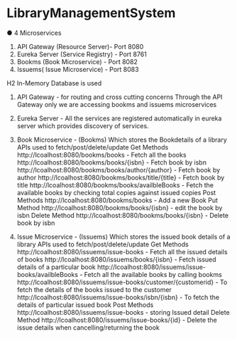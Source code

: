 # LibraryManagementSystem

 ● 4 Microservices
 1. API Gateway (Resource Server)-  Port 8080
 2. Eureka Server  (Service Registry) - Port 8761
 3. Bookms (Book Microservice) - Port 8082
 4. Issuems( Issue Microservice) - Port 8083
 
  H2 In-Memory Database is used

 1. API Gateway - for routing and cross cutting concerns
     Through the API Gateway only we are accessing bookms and issuems microservices
    
 2. Eureka Server - All the services are registered automatically in eureka server which provides discovery of services.
    
 3. Book Microservice - (Bookms)
   Which stores the Bookdetails of a library
   APIs used to fetch/post/delete/update
     Get Methods
           http://lcoalhost:8080/bookms/books - Fetch all the books
           http://lcoalhost:8080/bookms/books/{isbn} - Fetch book by isbn
           http://lcoalhost:8080/bookms/books/author/{author} - Fetch book by author
           http://lcoalhost:8080/bookms/books/title/{title} - Fetch book by title
           http://lcoalhost:8080/bookms/books/availbleBooks - Fetch the available books by checking total copies against issued copies
     Post Methods
           http://lcoalhost:8080/bookms/books - Add a new Book
     Put Method
           http://lcoalhost:8080/bookms/books/{isbn} - edit the  book by isbn
     Delete Method
           http://lcoalhost:8080/bookms/books/{isbn} - Delete book by isbn
    
 4. Issue Microservice - (Issuems)
     Which stores the issued book details of a library
     APIs used to fetch/post/delete/update
     Get Methods
           http://lcoalhost:8080/issuems/issue-books - Fetch all the issued details of books
           http://lcoalhost:8080/issuems/books/{isbn} - Fetch  issued details of a particular book
           http://lcoalhost:8080/issuems/issue-books/availbleBooks - Fetch all the available books by calling bookms
           http://lcoalhost:8080/issuems/issue-books/customer/{customerid} - To fetch the details of the books issued to the customer
           http://lcoalhost:8080/issuems/issue-books/isbn/{isbn} - To fetch the details of particular issued book
     Post Methods
           http://lcoalhost:8080/issuems/issue-books - storing Issued detail
     Delete Method
          http://lcoalhost:8080/issuems/issue-books/{id} - Delete the issue details when cancelling/returning the book
